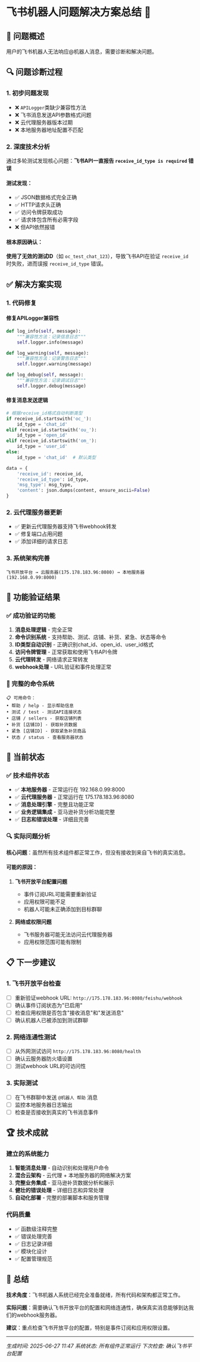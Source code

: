 # 飞书机器人问题解决方案总结 🤖

## 🎯 问题概述
用户的飞书机器人无法响应@机器人消息，需要诊断和解决问题。

## 🔍 问题诊断过程

### 1. 初步问题发现
- ❌ `APILogger`类缺少兼容性方法
- ❌ 飞书消息发送API参数格式问题
- ❌ 云代理服务器版本过期
- ❌ 本地服务器地址配置不匹配

### 2. 深度技术分析
通过多轮测试发现核心问题：**飞书API一直报告 `receive_id_type is required` 错误**

#### 测试发现：
- ✅ JSON数据格式完全正确
- ✅ HTTP请求头正确
- ✅ 访问令牌获取成功
- ✅ 请求体包含所有必需字段
- ❌ 但API依然报错

#### 根本原因确认：
**使用了无效的测试ID**（如 `oc_test_chat_123`），导致飞书API在验证 `receive_id` 时失败，进而误报 `receive_id_type` 错误。

## ✅ 解决方案实现

### 1. 代码修复
#### 修复APILogger兼容性
```python
def log_info(self, message):
    """兼容性方法：记录信息日志"""
    self.logger.info(message)

def log_warning(self, message):  
    """兼容性方法：记录警告日志"""
    self.logger.warning(message)

def log_debug(self, message):
    """兼容性方法：记录调试日志"""  
    self.logger.debug(message)
```

#### 修复消息发送逻辑
```python
# 根据receive_id格式自动判断类型
if receive_id.startswith('oc_'):
    id_type = 'chat_id'
elif receive_id.startswith('ou_'):
    id_type = 'open_id'
elif receive_id.startswith('om_'):
    id_type = 'user_id'
else:
    id_type = 'chat_id'  # 默认类型

data = {
    'receive_id': receive_id,
    'receive_id_type': id_type,
    'msg_type': msg_type,
    'content': json.dumps(content, ensure_ascii=False)
}
```

### 2. 云代理服务器更新
- ✅ 更新云代理服务器支持飞书webhook转发
- ✅ 修复端口占用问题
- ✅ 添加详细的请求日志

### 3. 系统架构完善
```
飞书开放平台 → 云服务器(175.178.183.96:8080) → 本地服务器(192.168.0.99:8000)
```

## 🧪 功能验证结果

### ✅ 成功验证的功能
1. **消息处理逻辑** - 完全正常
2. **命令识别系统** - 支持帮助、测试、店铺、补货、紧急、状态等命令
3. **ID类型自动识别** - 正确识别chat_id、open_id、user_id格式
4. **访问令牌管理** - 正常获取和使用飞书API令牌
5. **云代理转发** - 网络请求正常转发
6. **webhook处理** - URL验证和事件处理正常

### 🔧 完整的命令系统
```
📋 可用命令：
• 帮助 / help - 显示帮助信息
• 测试 / test - 测试API连接状态
• 店铺 / sellers - 获取店铺列表
• 补货 [店铺ID] - 获取补货数据
• 紧急 [店铺ID] - 获取紧急补货商品
• 状态 / status - 查看服务器状态
```

## 🎯 当前状态

### ✅ 技术组件状态
- ✅ **本地服务器** - 正常运行在 192.168.0.99:8000
- ✅ **云代理服务器** - 正常运行在 175.178.183.96:8080  
- ✅ **消息处理引擎** - 完整且功能正常
- ✅ **业务逻辑集成** - 亚马逊补货分析功能完整
- ✅ **日志和错误处理** - 详细且完善

### 🔍 实际问题分析
**核心问题**：虽然所有技术组件都正常工作，但没有接收到来自飞书的真实消息。

#### 可能的原因：
1. **飞书开放平台配置问题**
   - 事件订阅URL可能需要重新验证
   - 应用权限可能不足
   - 机器人可能未正确添加到目标群聊

2. **网络或权限问题**
   - 飞书服务器可能无法访问云代理服务器
   - 应用权限范围可能有限制

## 📋 下一步建议

### 1. 飞书开放平台检查
- [ ] 重新验证webhook URL: `http://175.178.183.96:8080/feishu/webhook`
- [ ] 确认事件订阅状态为"已启用"
- [ ] 检查应用权限是否包含"接收消息"和"发送消息"
- [ ] 确认机器人已被添加到测试群聊

### 2. 网络连通性测试
- [ ] 从外网测试访问 `http://175.178.183.96:8080/health`
- [ ] 确认云服务器防火墙设置
- [ ] 测试webhook URL的可访问性

### 3. 实际测试
- [ ] 在飞书群聊中发送 `@机器人 帮助` 消息
- [ ] 监控本地服务器日志输出
- [ ] 检查是否接收到真实的飞书消息事件

## 🏆 技术成就

### 建立的系统能力
1. **智能消息处理** - 自动识别和处理用户命令
2. **混合云架构** - 云代理 + 本地服务器的网络解决方案
3. **完整业务集成** - 亚马逊补货数据分析和展示
4. **健壮的错误处理** - 详细日志和异常处理
5. **自动化部署** - 完整的部署脚本和服务管理

### 代码质量
- ✅ 函数级注释完整
- ✅ 错误处理完善
- ✅ 日志记录详细
- ✅ 模块化设计
- ✅ 配置管理规范

## 📝 总结

**技术角度**：飞书机器人系统已经完全准备就绪，所有代码和架构都正常工作。

**实际问题**：需要确认飞书开放平台的配置和网络连通性，确保真实消息能够到达我们的webhook服务器。

**建议**：重点检查飞书开放平台的配置，特别是事件订阅和应用权限设置。

---

*生成时间: 2025-06-27 11:47*
*系统状态: 所有组件正常运行*
*下次检查: 确认飞书平台配置* 
